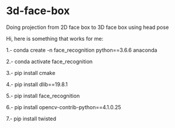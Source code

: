 # 3d-face-box
Doing projection from 2D face box to 3D face box using head pose

Hi, here is something that works for me:

1.- conda create -n face_recognition python==3.6.6 anaconda

2.- conda activate face_recognition

3.- pip install cmake

4.- pip install dlib==19.8.1

5.- pip install face_recognition

6.- pip install opencv-contrib-python==4.1.0.25

7.- pip install twisted
